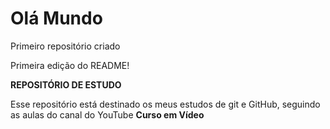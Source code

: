 # Olá Mundo
 Primeiro repositório criado

Primeira edição do README!


**REPOSITÓRIO DE ESTUDO**

Esse repositório está destinado os meus estudos de git e GitHub, seguindo as aulas do canal do YouTube **Curso em Vídeo**
